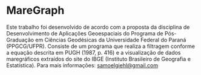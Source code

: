 # MareGraph
Este trabalho foi desenvolvido de acordo com a proposta da disciplina de Desenvolvimento de Aplicações Geoespaciais do Programa de Pós-Graduação em Ciências Geodésicas da Universidade Federal do Paraná (PPGCG/UFPR). 
Consiste de um programa que realiza a filtragem conforme a equação descrita em PUGH (1987, p. 416) e a visualização de dados maregráficos extraídos do site do IBGE (Instituto Brasileiro de Geografia e Estatística). 
Para mais informações: samoelgiehl@gmail.com
